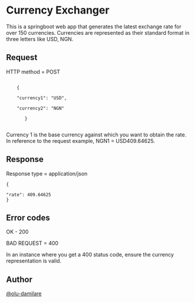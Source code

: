 # Currency Exchanger

This is a springboot web app that generates the latest exchange rate for over 150 currencies. Currencies are represented as their standard format in three letters like USD, NGN.

## Request

HTTP method = POST

```

    {
    
    "currency1": "USD",
    
    "currency2": "NGN"

       }


```
Currency 1 is the base currency against which you want to obtain the rate. In reference to the request example, NGN1 = USD409.64625.

## Response

Response type = application/json

```
{

"rate": 409.64625
}

```

## Error codes

OK - 200

BAD REQUEST = 400

In an instance where you get a 400 status code, ensure the currency representation is valid.

## Author
[@olu-damilare](https://github.com/olu-damilare)